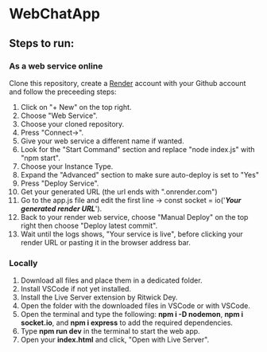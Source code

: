 # WebChatApp
<h2>Steps to run:</h2> 
<h3>As a web service online</h3>
<p>Clone this repository, create a <a href="https://render.com/">Render</a> account with your Github account and follow the preceeding steps:</p>
<ol>
    <li>Click on "+ New" on the top right.
    <li>Choose "Web Service".
    <li>Choose your cloned repository.
    <li>Press "Connect->".
    <li>Give your web service a different name if wanted.
    <li>Look for the "Start Command" section and replace "node index.js" with "npm start".
    <li>Choose your Instance Type.
    <li>Expand the "Advanced" section to make sure auto-deploy is set to "Yes"
    <li>Press "Deploy Service".
    <li>Get your generated URL (the url ends with ".onrender.com")
    <li>Go to the app.js file and edit the first line -> const socket = io('<strong><em>Your generated render URL</em></strong>').
    <li>Back to your render web service, choose "Manual Deploy" on the top right then choose "Deploy latest commit".
    <li>Wait until the logs shows, "Your service is live", before clicking your render URL or pasting it in the browser address bar.
</ol>

<h3>Locally</h3>
<ol>
    <li>Download all files and place them in a dedicated folder.
    <li>Install VSCode if not yet installed.
    <li>Install the Live Server extension by Ritwick Dey.
    <li>Open the folder with the downloaded files in VSCode or with VSCode.
    <li>Open the terminal and type the following: <strong>npm i -D nodemon</strong>, <strong>npm i socket.io</strong>, and <strong>npm i express</strong> to add the required dependencies.
    <li>Type <strong>npm run dev</strong> in the terminal to start the web app.
    <li>Open your <strong>index.html</strong> and click, "Open with Live Server".
</ol>